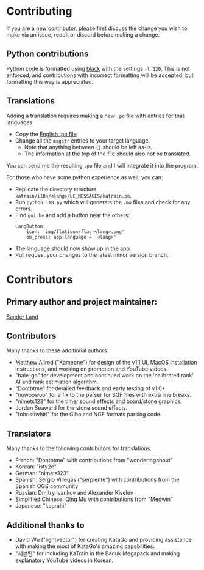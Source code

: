 # Contributing 

If you are a new contributor, please first discuss the change you wish to make via
 an issue, reddit or discord before making a change.

## Python contributions

Python code is formatted using [black](https://github.com/psf/black) with the settings `-l 120`.
This is not enforced, and contributions with incorrect formatting will be accepted, but formatting this way is appreciated.

## Translations

Adding a translation requires making a new `.po` file with entries for that languages.

* Copy the [English .po file](https://github.com/sanderland/katrain/blob/master/katrain/i18n/locales/en/LC_MESSAGES/katrain.po)
* Change all the `msgstr` entries to your target language.
    * Note that anything between `{}` should be left as-is.
    * The information at the top of the file should also not be translated.

You can send me the resulting `.po` file and I will integrate it into the program.
 
For those who have some python experience as well, you can:

* Replicate the directory structure `katrain/i18n/<lang>/LC_MESSAGES/katrain.po`.
* Run `python i18.py` which will generate the `.mo` files and check for any errors.
* Find `gui.kv` and add a button near the others: 
    ```
    LangButton:
        icon: 'img/flaticon/flag-<lang>.png'
        on_press: app.language = '<lang>'
    ```
* The language should now show up in the app.
* Pull request your changes to the latest minor version branch.

# Contributors 

## Primary author and project maintainer:

[Sander Land](https://github.com/sanderland/)

## Contributors

Many thanks to these additional authors:

* Matthew Allred ("Kameone") for design of the v1.1 UI, MacOS installation instructions, and working on promotion and YouTube videos.
* "bale-go" for development and continued work on the 'calibrated rank' AI and rank estimation algorithm.
* "Dontbtme" for detailed feedback and early testing of v1.0+.
* "nowoowoo" for a fix to the parser for SGF files with extra line breaks.
* "nimets123" for the timer sound effects and board/stone graphics.
* Jordan Seaward for the stone sound effects.
* "fohristiwhirl" for the Gibo and NGF formats parsing code.

## Translators

Many thanks to the following contributors for translations.

* French: "Dontbtme" with contributions from "wonderingabout"
* Korean: "isty2e"
* German: "nimets123"
* Spanish: Sergio Villegas ("serpiente") with contributions from the Spanish OGS community
* Russian: Dmitry Ivankov and Alexander Kiselev
* Simplified Chinese: Qing Mu with contributions from "Medwin"
* Japanese: "kaorahi"

## Additional thanks to

* David Wu ("lightvector") for creating KataGo and providing assistance with making the most of KataGo's amazing capabilities.
* "세븐틴" for including KaTrain in the Baduk Megapack and making explanatory YouTube videos in Korean.

